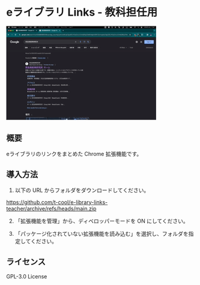 # eライブラリ Links - 教科担任用

![screencast.gif](./screencast.gif)

## 概要

eライブラリのリンクをまとめた Chrome 拡張機能です。

## 導入方法

1. 以下の URL からフォルダをダウンロードしてください。

https://github.com/t-cool/e-library-links-teacher/archive/refs/heads/main.zip

2. 「拡張機能を管理」から、ディベロッパーモードを ON にしてください。

3. 「パッケージ化されていない拡張機能を読み込む」を選択し、フォルダを指定してください。

## ライセンス

GPL-3.0 License

